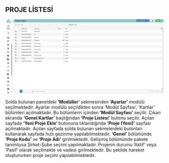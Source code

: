 
## PROJE LİSTESİ

[![Image](../Ayarlar/projelistesi.png)](projelistesi)

Solda bulunan paneldeki **‘Modüller’** sekmesinden **‘Ayarlar’** modülü seçilmektedir. Ayarlar modülü seçildikten sonra ‘Modül Sayfası’, ‘Kartlar’ bölümleri açılmaktadır. Bu bölümlerin içinden **‘Modül Sayfası’** seçilir. Çıkan ekranda **‘Genel Kartlar’** başlığından **‘Proje Listesi’** butonu seçilir. Açılan sayfada **‘Yeni Proje Ekle’** butonuna tıklandığında **‘Proje (Yeni)’** sayfası açılmaktadır. Açılan sayfada solda bulunan sekmelerdeki butonları kullanarak sayfada hızlı gezinme yapılabilmektedir. **‘Genel’** bölümünde **‘Proje Kodu’** ve **‘Proje Adı’** girilmektedir. Gelişmiş bölümünde pakete tanımlıysa Şirket-Şube seçimi yapılmaktadır. Projenin durumu ‘Aktif’ veya ‘Pasif’ olarak seçilmekte ve vadesi girilmektedir. Bu şekilde hareket oluştururken proje seçimi yapılabilmektedir. 

